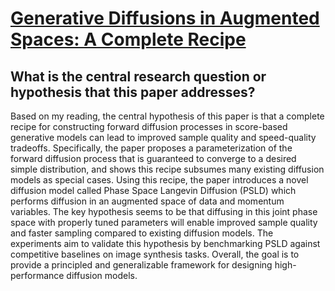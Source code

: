 # [Generative Diffusions in Augmented Spaces: A Complete Recipe](https://arxiv.org/abs/2303.01748)

## What is the central research question or hypothesis that this paper addresses?

Based on my reading, the central hypothesis of this paper is that a complete recipe for constructing forward diffusion processes in score-based generative models can lead to improved sample quality and speed-quality tradeoffs. Specifically, the paper proposes a parameterization of the forward diffusion process that is guaranteed to converge to a desired simple distribution, and shows this recipe subsumes many existing diffusion models as special cases. Using this recipe, the paper introduces a novel diffusion model called Phase Space Langevin Diffusion (PSLD) which performs diffusion in an augmented space of data and momentum variables. The key hypothesis seems to be that diffusing in this joint phase space with properly tuned parameters will enable improved sample quality and faster sampling compared to existing diffusion models. The experiments aim to validate this hypothesis by benchmarking PSLD against competitive baselines on image synthesis tasks. Overall, the goal is to provide a principled and generalizable framework for designing high-performance diffusion models.
